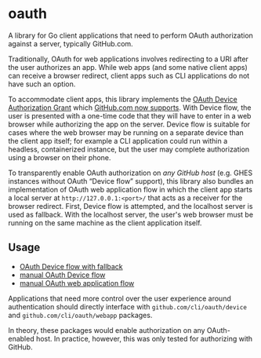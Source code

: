 # oauth

A library for Go client applications that need to perform OAuth authorization against a server, typically GitHub.com.

Traditionally, OAuth for web applications involves redirecting to a URI after the user authorizes an app. While web apps (and some native client apps) can receive a browser redirect, client apps such as CLI applications do not have such an option.

To accommodate client apps, this library implements the [OAuth Device Authorization Grant][oauth-device] which [GitHub.com now supports][gh-device]. With Device flow, the user is presented with a one-time code that they will have to enter in a web browser while authorizing the app on the server. Device flow is suitable for cases where the web browser may be running on a separate device than the client app itself; for example a CLI application could run within a headless, containerized instance, but the user may complete authorization using a browser on their phone.

To transparently enable OAuth authorization on _any GitHub host_ (e.g. GHES instances without OAuth “Device flow” support), this library also bundles an implementation of OAuth web application flow in which the client app starts a local server at `http://127.0.0.1:<port>/` that acts as a receiver for the browser redirect. First, Device flow is attempted, and the localhost server is used as fallback. With the localhost server, the user's web browser must be running on the same machine as the client application itself.

## Usage

- [OAuth Device flow with fallback](./examples_test.go)
- [manual OAuth Device flow](./device/examples_test.go)
- [manual OAuth web application flow](./webapp/examples_test.go)

Applications that need more control over the user experience around authentication should directly interface with `github.com/cli/oauth/device` and `github.com/cli/oauth/webapp` packages.

In theory, these packages would enable authorization on any OAuth-enabled host. In practice, however, this was only tested for authorizing with GitHub.


[oauth-device]: https://oauth.net/2/device-flow/
[gh-device]: https://docs.github.com/en/free-pro-team@latest/developers/apps/authorizing-oauth-apps#device-flow
